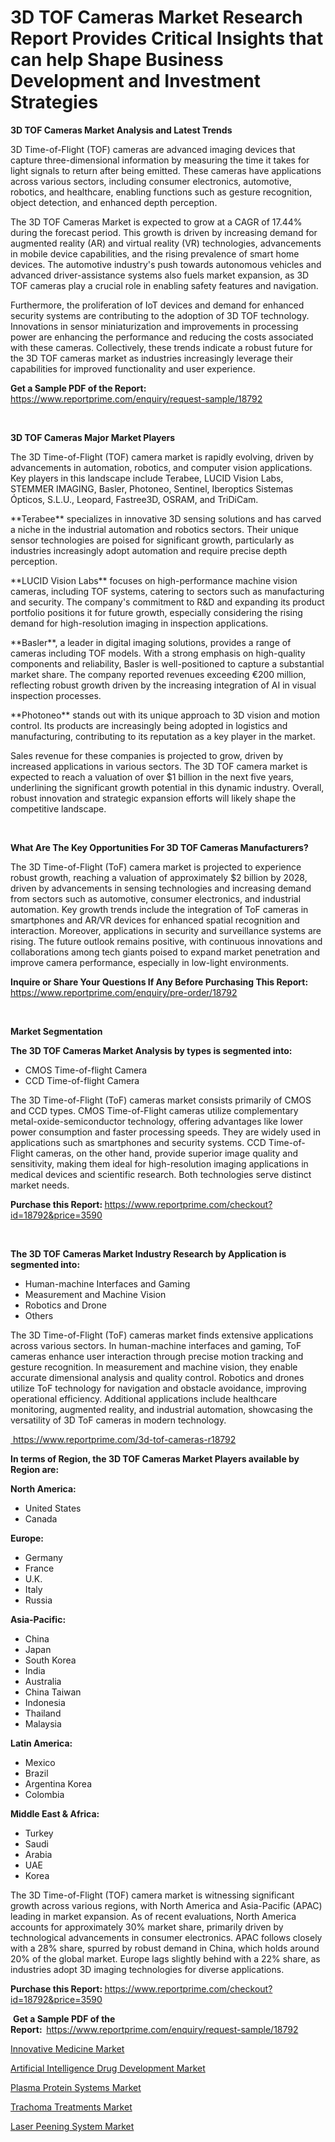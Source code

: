 <p><h1>3D TOF Cameras Market Research Report Provides Critical Insights that can help Shape Business Development and Investment Strategies</h1></p><p><strong>3D TOF Cameras Market Analysis and Latest Trends</strong></p>
<p><p>3D Time-of-Flight (TOF) cameras are advanced imaging devices that capture three-dimensional information by measuring the time it takes for light signals to return after being emitted. These cameras have applications across various sectors, including consumer electronics, automotive, robotics, and healthcare, enabling functions such as gesture recognition, object detection, and enhanced depth perception.</p><p>The 3D TOF Cameras Market is expected to grow at a CAGR of 17.44% during the forecast period. This growth is driven by increasing demand for augmented reality (AR) and virtual reality (VR) technologies, advancements in mobile device capabilities, and the rising prevalence of smart home devices. The automotive industry's push towards autonomous vehicles and advanced driver-assistance systems also fuels market expansion, as 3D TOF cameras play a crucial role in enabling safety features and navigation.</p><p>Furthermore, the proliferation of IoT devices and demand for enhanced security systems are contributing to the adoption of 3D TOF technology. Innovations in sensor miniaturization and improvements in processing power are enhancing the performance and reducing the costs associated with these cameras. Collectively, these trends indicate a robust future for the 3D TOF cameras market as industries increasingly leverage their capabilities for improved functionality and user experience.</p></p>
<p><strong>Get a Sample PDF of the Report:&nbsp;</strong> <a href="https://www.reportprime.com/enquiry/request-sample/18792?utm_campaign=3&utm_medium=2&utm_source=Github&utm_content=ia&utm_term=22112024&utm_id=3d-tof-cameras">https://www.reportprime.com/enquiry/request-sample/18792</a></p>
<p>&nbsp;</p>
<p><strong>3D TOF Cameras Major Market Players</strong></p>
<p><p>The 3D Time-of-Flight (TOF) camera market is rapidly evolving, driven by advancements in automation, robotics, and computer vision applications. Key players in this landscape include Terabee, LUCID Vision Labs, STEMMER IMAGING, Basler, Photoneo, Sentinel, Iberoptics Sistemas Ópticos, S.L.U., Leopard, Fastree3D, OSRAM, and TriDiCam.</p><p>**Terabee** specializes in innovative 3D sensing solutions and has carved a niche in the industrial automation and robotics sectors. Their unique sensor technologies are poised for significant growth, particularly as industries increasingly adopt automation and require precise depth perception.</p><p>**LUCID Vision Labs** focuses on high-performance machine vision cameras, including TOF systems, catering to sectors such as manufacturing and security. The company's commitment to R&D and expanding its product portfolio positions it for future growth, especially considering the rising demand for high-resolution imaging in inspection applications.</p><p>**Basler**, a leader in digital imaging solutions, provides a range of cameras including TOF models. With a strong emphasis on high-quality components and reliability, Basler is well-positioned to capture a substantial market share. The company reported revenues exceeding €200 million, reflecting robust growth driven by the increasing integration of AI in visual inspection processes.</p><p>**Photoneo** stands out with its unique approach to 3D vision and motion control. Its products are increasingly being adopted in logistics and manufacturing, contributing to its reputation as a key player in the market.</p><p>Sales revenue for these companies is projected to grow, driven by increased applications in various sectors. The 3D TOF camera market is expected to reach a valuation of over $1 billion in the next five years, underlining the significant growth potential in this dynamic industry. Overall, robust innovation and strategic expansion efforts will likely shape the competitive landscape.</p></p>
<p>&nbsp;</p>
<p><strong>What Are The Key Opportunities For 3D TOF Cameras Manufacturers?</strong></p>
<p><p>The 3D Time-of-Flight (ToF) camera market is projected to experience robust growth, reaching a valuation of approximately $2 billion by 2028, driven by advancements in sensing technologies and increasing demand from sectors such as automotive, consumer electronics, and industrial automation. Key growth trends include the integration of ToF cameras in smartphones and AR/VR devices for enhanced spatial recognition and interaction. Moreover, applications in security and surveillance systems are rising. The future outlook remains positive, with continuous innovations and collaborations among tech giants poised to expand market penetration and improve camera performance, especially in low-light environments.</p></p>
<p><strong>Inquire or Share Your Questions If Any Before Purchasing This Report:</strong> <a href="https://www.reportprime.com/enquiry/pre-order/18792?utm_campaign=3&utm_medium=2&utm_source=Github&utm_content=ia&utm_term=22112024&utm_id=3d-tof-cameras">https://www.reportprime.com/enquiry/pre-order/18792</a></p>
<p>&nbsp;</p>
<p><strong>Market Segmentation</strong></p>
<p><strong>The 3D TOF Cameras Market Analysis by types is segmented into:</strong></p>
<p><ul><li>CMOS Time-of-flight Camera</li><li>CCD Time-of-flight Camera</li></ul></p>
<p><p>The 3D Time-of-Flight (ToF) cameras market consists primarily of CMOS and CCD types. CMOS Time-of-Flight cameras utilize complementary metal-oxide-semiconductor technology, offering advantages like lower power consumption and faster processing speeds. They are widely used in applications such as smartphones and security systems. CCD Time-of-Flight cameras, on the other hand, provide superior image quality and sensitivity, making them ideal for high-resolution imaging applications in medical devices and scientific research. Both technologies serve distinct market needs.</p></p>
<p><strong>Purchase this Report:&nbsp;</strong><a href="https://www.reportprime.com/checkout?id=18792&price=3590&utm_campaign=3&utm_medium=2&utm_source=Github&utm_content=ia&utm_term=22112024&utm_id=3d-tof-cameras">https://www.reportprime.com/checkout?id=18792&price=3590</a></p>
<p>&nbsp;</p>
<p><strong>The 3D TOF Cameras Market Industry Research by Application is segmented into:</strong></p>
<p><ul><li>Human-machine Interfaces and Gaming</li><li>Measurement and Machine Vision</li><li>Robotics and Drone</li><li>Others</li></ul></p>
<p><p>The 3D Time-of-Flight (ToF) cameras market finds extensive applications across various sectors. In human-machine interfaces and gaming, ToF cameras enhance user interaction through precise motion tracking and gesture recognition. In measurement and machine vision, they enable accurate dimensional analysis and quality control. Robotics and drones utilize ToF technology for navigation and obstacle avoidance, improving operational efficiency. Additional applications include healthcare monitoring, augmented reality, and industrial automation, showcasing the versatility of 3D ToF cameras in modern technology.</p></p>
<p><a href="https://www.reportprime.com/3d-tof-cameras-r18792?utm_campaign=3&utm_medium=2&utm_source=Github&utm_content=ia&utm_term=22112024&utm_id=3d-tof-cameras">&nbsp;https://www.reportprime.com/3d-tof-cameras-r18792</a></p>
<p><strong>In terms of Region, the 3D TOF Cameras Market Players available by Region are:</strong></p>
<p>
    <p> <strong> North America: </strong>
        <ul>
            <li>United States</li>
            <li>Canada</li>
        </ul>
        </p> 
    <p> <strong> Europe: </strong>
        <ul>
            <li>Germany</li>
            <li>France</li>
            <li>U.K.</li>
            <li>Italy</li>
            <li>Russia</li>
        </ul>
        </p> 
    <p> <strong> Asia-Pacific: </strong>
        <ul>
            <li>China</li>
            <li>Japan</li>
            <li>South Korea</li>
            <li>India</li>
            <li>Australia</li>
            <li>China Taiwan</li>
            <li>Indonesia</li>
            <li>Thailand</li>
            <li>Malaysia</li>
        </ul>
        </p> 
    <p> <strong> Latin America: </strong>
        <ul>
            <li>Mexico</li>
            <li>Brazil</li>
            <li>Argentina Korea</li>
            <li>Colombia</li>
        </ul>
        </p> 
    <p> <strong> Middle East & Africa: </strong>
        <ul>
            <li>Turkey</li>
            <li>Saudi</li>
            <li>Arabia</li>
            <li>UAE</li>
            <li>Korea</li>
        </ul>
    </p>
    </p>
<p><p>The 3D Time-of-Flight (TOF) camera market is witnessing significant growth across various regions, with North America and Asia-Pacific (APAC) leading in market expansion. As of recent evaluations, North America accounts for approximately 30% market share, primarily driven by technological advancements in consumer electronics. APAC follows closely with a 28% share, spurred by robust demand in China, which holds around 20% of the global market. Europe lags slightly behind with a 22% share, as industries adopt 3D imaging technologies for diverse applications.</p></p>
<p><strong>Purchase this Report: </strong><a href="https://www.reportprime.com/checkout?id=18792&price=3590&utm_campaign=3&utm_medium=2&utm_source=Github&utm_content=ia&utm_term=22112024&utm_id=3d-tof-cameras">https://www.reportprime.com/checkout?id=18792&price=3590</a></p>
<p>&nbsp;<strong>Get a Sample PDF of the Report:&nbsp;&nbsp;</strong><a href="https://www.reportprime.com/enquiry/request-sample/18792?utm_campaign=3&utm_medium=2&utm_source=Github&utm_content=ia&utm_term=22112024&utm_id=3d-tof-cameras">https://www.reportprime.com/enquiry/request-sample/18792</a></p>
<p><strong></strong></p>
<p><p><a href="https://issuu.com/reportprime-2/docs/innovative-medicine-market-size-203_d482ce964597d0?utm_campaign=3&utm_medium=2&utm_source=Github&utm_content=ia&utm_term=22112024&utm_id=3d-tof-cameras">Innovative Medicine Market</a></p><p><a href="https://issuu.com/reportprime-2/docs/artificial-intelligence-drug-develo_6f95e4248a7594?utm_campaign=3&utm_medium=2&utm_source=Github&utm_content=ia&utm_term=22112024&utm_id=3d-tof-cameras">Artificial Intelligence Drug Development Market</a></p><p><a href="https://www.linkedin.com/pulse/sustaining-industry-growth-study-plasma-protein-systems-tlgqe?utm_campaign=3&utm_medium=2&utm_source=Github&utm_content=ia&utm_term=22112024&utm_id=3d-tof-cameras">Plasma Protein Systems Market</a></p><p><a href="https://www.linkedin.com/pulse/transforming-connectivity-exploring-trachoma-treatments-l25ee?utm_campaign=3&utm_medium=2&utm_source=Github&utm_content=ia&utm_term=22112024&utm_id=3d-tof-cameras">Trachoma Treatments Market</a></p><p><a href="https://github.com/mauripalmi/Market-Research-Report-List-5/blob/main/laser-peening-system-market.md?utm_campaign=3&utm_medium=2&utm_source=Github&utm_content=ia&utm_term=22112024&utm_id=3d-tof-cameras">Laser Peening System Market</a></p></p>